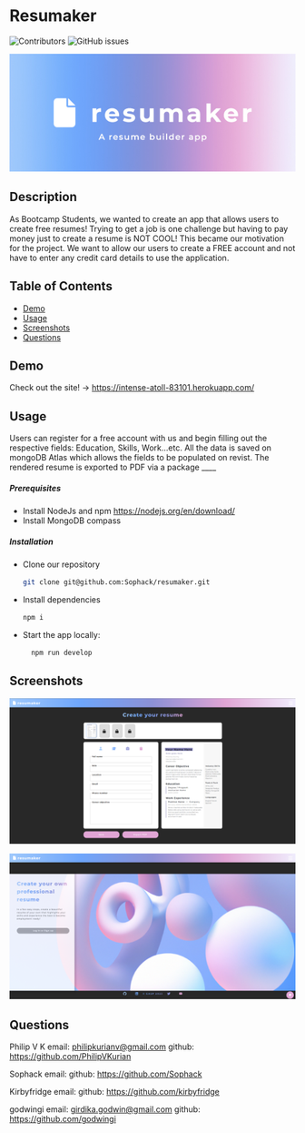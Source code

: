 # Resumaker

  ![Contributors](https://img.shields.io/badge/Contributors-E9568E?style=for-the-badge&logo=Alwaysdata)
  ![GitHub issues](https://img.shields.io/github/issues/Sophack/resumaker?color=red&style=for-the-badge)

  
<p align="center">
<img src="images/resumaker-head.jpg" />
</p>

## Description

As Bootcamp Students, we wanted to create an app that allows users to create free resumes! Trying to get a job is one challenge but 
having to pay money just to create a resume is NOT COOL! This became our motivation for the project. We want to allow our users to 
create a FREE account and not have to enter any credit card details to use the application.

## Table of Contents

- [Demo](#demo)
- [Usage](#usage)
- [Screenshots](#screenshots)
- [Questions](#questions)

## Demo

Check out the site! -> https://intense-atoll-83101.herokuapp.com/ 

## Usage

Users can register for a free account with us and begin filling out the respective fields: Education, Skills, Work...etc. All the data
is saved on mongoDB Atlas which allows the fields to be populated on revist. The rendered resume is exported to PDF via a package ____

##### Prerequisites

- Install NodeJs and npm https://nodejs.org/en/download/
- Install MongoDB compass

##### Installation

- Clone our repository
  ```sh
  git clone git@github.com:Sophack/resumaker.git
  ```
- Install dependencies
  ```sh
  npm i
  ```
- Start the app locally:
  ```sh
    npm run develop
  ```

## Screenshots

![image](images/resumaker-screenshot.png)

![image](images/resumaker-welcome.png)

## Questions

Philip V K
email: philipkurianv@gmail.com
github: https://github.com/PhilipVKurian

Sophack
email:
github: https://github.com/Sophack

Kirbyfridge
email:
github: https://github.com/kirbyfridge

godwingi
email: girdika.godwin@gmail.com
github: https://github.com/godwingi


<!-- Links -->



